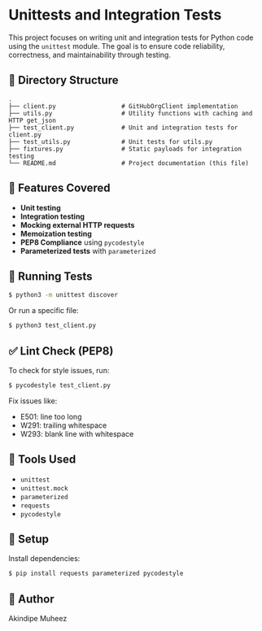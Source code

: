 # Unittests and Integration Tests

This project focuses on writing unit and integration tests for Python code using the `unittest` module. The goal is to ensure code reliability, correctness, and maintainability through testing.

## 📁 Directory Structure

```
.
├── client.py                  # GitHubOrgClient implementation
├── utils.py                   # Utility functions with caching and HTTP get_json
├── test_client.py             # Unit and integration tests for client.py
├── test_utils.py              # Unit tests for utils.py
├── fixtures.py                # Static payloads for integration testing
└── README.md                  # Project documentation (this file)
```

## 🔧 Features Covered

- **Unit testing**
- **Integration testing**
- **Mocking external HTTP requests**
- **Memoization testing**
- **PEP8 Compliance** using `pycodestyle`
- **Parameterized tests** with `parameterized`

## 🧪 Running Tests

```bash
$ python3 -m unittest discover
```

Or run a specific file:

```bash
$ python3 test_client.py
```

## ✅ Lint Check (PEP8)

To check for style issues, run:

```bash
$ pycodestyle test_client.py
```

Fix issues like:
- E501: line too long
- W291: trailing whitespace
- W293: blank line with whitespace

## 🧰 Tools Used

- `unittest`
- `unittest.mock`
- `parameterized`
- `requests`
- `pycodestyle`

## 💾 Setup

Install dependencies:

```bash
$ pip install requests parameterized pycodestyle
```

## 📝 Author

Akindipe Muheez